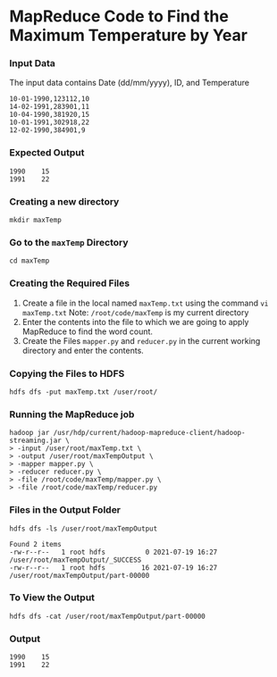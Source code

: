 # MapReduce Code to Find the Maximum Temperature by Year

### Input Data

The input data contains Date (dd/mm/yyyy), ID, and Temperature
```
10-01-1990,123112,10
14-02-1991,283901,11
10-04-1990,381920,15
10-01-1991,302918,22
12-02-1990,384901,9
```

### Expected Output

```
1990    15
1991    22
```

### Creating a new directory

```
mkdir maxTemp
```

### Go to the `maxTemp` Directory 
```
cd maxTemp
```

### Creating the Required Files
1. Create a file in the local named `maxTemp.txt` using the command ```vi maxTemp.txt```  Note: ```/root/code/maxTemp``` is my current directory
2. Enter the contents into the file to which we are going to apply MapReduce to find the word count.
3. Create the Files `mapper.py` and `reducer.py` in the current working directory and enter the contents.

### Copying the Files to HDFS
```
hdfs dfs -put maxTemp.txt /user/root/
```

### Running the MapReduce job
```
hadoop jar /usr/hdp/current/hadoop-mapreduce-client/hadoop-streaming.jar \
> -input /user/root/maxTemp.txt \
> -output /user/root/maxTempOutput \
> -mapper mapper.py \
> -reducer reducer.py \
> -file /root/code/maxTemp/mapper.py \
> -file /root/code/maxTemp/reducer.py
```

### Files in the Output Folder
```
hdfs dfs -ls /user/root/maxTempOutput
```

`Found 2 items`<br/>
`-rw-r--r--   1 root hdfs          0 2021-07-19 16:27 /user/root/maxTempOutput/_SUCCESS`<br/>
`-rw-r--r--   1 root hdfs         16 2021-07-19 16:27 /user/root/maxTempOutput/part-00000`<br/>

### To View the Output
```hdfs dfs -cat /user/root/maxTempOutput/part-00000```

### Output

```
1990    15
1991    22
```
